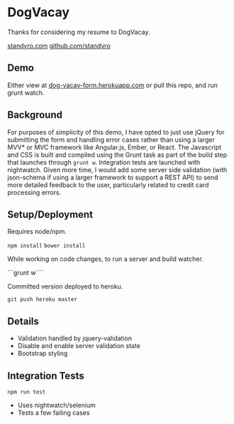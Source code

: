 # DogVacay

Thanks for considering my resume to DogVacay.

[standyro.com](http://standyro.com)
[github.com/standyro](http://github.com/standyro)


## Demo

Either view at [dog-vacay-form.herokuapp.com](http://dog-vacay-form.herokuapp.com) or pull this repo, and run grunt watch.

## Background

For purposes of simplicity of this demo, I have opted to just use jQuery for submitting the form and handling error cases rather than using a larger MVV* or MVC framework like Angular.js, Ember, or React. The Javascript and CSS is built and compiled using the Grunt task as part of the build step that launches through ```grunt w```. Integration tests are launched with nightwatch. Given more time, I would add some server side validation (with json-schema if using a larger framework to support a REST API) to send more detailed feedback to the user, particularly related to credit card processing errors.

## Setup/Deployment

Requires node/npm.

```npm install```
```bower install```

While working on code changes, to run a server and build watcher.

```grunt w````

Committed version deployed to heroku.

```git push heroku master```

## Details

- Validation handled by jquery-validation
- Disable and enable server validation state
- Bootstrap styling

## Integration Tests

```npm run test```

- Uses nightwatch/selenium
- Tests a few failing cases
